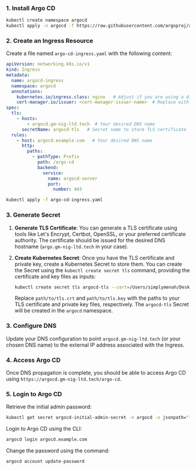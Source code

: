 ### 1. Install Argo CD
```sh
kubectl create namespace argocd
kubectl apply -n argocd -f https://raw.githubusercontent.com/argoproj/argo-cd/stable/manifests/install.yaml
```

### 2. Create an Ingress Resource

Create a file named `argo-cd-ingress.yaml` with the following content:

```yaml
apiVersion: networking.k8s.io/v1
kind: Ingress
metadata:
  name: argocd-ingress
  namespace: argocd
  annotations:
    kubernetes.io/ingress.class: nginx   # Adjust if you are using a different ingress controller
    cert-manager.io/issuer: <cert-manager-issuer-name>  # Replace with your Cert-Manager issuer name
spec:
  tls:
    - hosts:
        - argocd.gm-nig-ltd.tech  # Your desired DNS name
      secretName: argocd-tls   # Secret name to store TLS certificate
  rules:
    - host: argocd.example.com   # Your desired DNS name
      http:
        paths:
          - pathType: Prefix
            path: /argo-cd
            backend:
              service:
                name: argocd-server
                port:
                  number: 443
```

```bash
kubectl apply -f argo-cd-ingress.yaml
```

### 3. Generate Secret
1. **Generate TLS Certificate**:
   You can generate a TLS certificate using tools like Let's Encrypt, Certbot, OpenSSL, or your preferred certificate authority. The certificate should be issued for the desired DNS hostname (`argo.gm-nig-ltd.tech` in your case).

2. **Create Kubernetes Secret**:
   Once you have the TLS certificate and private key, create a Kubernetes Secret to store them. You can create the Secret using the `kubectl create secret tls` command, providing the certificate and key files as inputs:

   ```bash
   kubectl create secret tls argocd-tls --cert=/Users/simplymenah/Desktop/SecuritySprint01-Pod1/argocd/tls.crt --key=/Users/simplymenah/Desktop/SecuritySprint01-Pod1/argocd/tls.key -n argocd
   ```

   Replace `path/to/tls.crt` and `path/to/tls.key` with the paths to your TLS certificate and private key files, respectively. The `argocd-tls` Secret will be created in the `argocd` namespace.

### 3. Configure DNS

Update your DNS configuration to point `argocd.gm-nig-ltd.tech` (or your chosen DNS name) to the external IP address associated with the Ingress.

### 4. Access Argo CD

Once DNS propagation is complete, you should be able to access Argo CD using `https://argocd.gm-nig-ltd.tech/argo-cd`.

### 5. Login to Argo CD

Retrieve the initial admin password:

```bash
kubectl get secret argocd-initial-admin-secret -n argocd -o jsonpath="{.data.password}" | base64 -d && echo
```

Login to Argo CD using the CLI:

```bash
argocd login argocd.example.com
```

Change the password using the command:

```bash
argocd account update-password
```